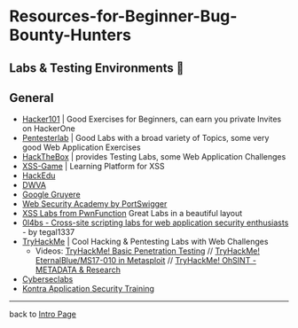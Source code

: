 # Resources-for-Beginner-Bug-Bounty-Hunters

## Labs & Testing Environments 🧪

## General
- [Hacker101](https://www.hacker101.com/) | Good Exercises for Beginners, can earn you private Invites on HackerOne
- [Pentesterlab](https://pentesterlab.com) | Good Labs with a broad variety of Topics, some very good Web Application Exercises
- [HackTheBox](https://www.hackthebox.eu/) | provides Testing Labs, some Web Application Challenges
- [XSS-Game](https://xss-game.appspot.com/) | Learning Platform for XSS
- [HackEdu](https://hackedu.io)
- [DWVA](http://www.dvwa.co.uk)
- [Google Gruyere](https://google-gruyere.appspot.com/)
- [Web Security Academy by PortSwigger](https://portswigger.net/web-security)
- [XSS Labs from PwnFunction](https://xss.pwnfunction.com/) Great Labs in a beautiful layout
- [0l4bs - Cross-site scripting labs for web application security enthusiasts](https://github.com/tegal1337/0l4bs) - by tegal1337
- [TryHackMe](https://tryhackme.com) | Cool Hacking & Pentesting Labs with Web Challenges
    - Videos: [TryHackMe! Basic Penetration Testing](https://www.youtube.com/watch?v=xl2Xx5YOKcI) // [TryHackMe! EternalBlue/MS17-010 in Metasploit](https://www.youtube.com/watch?v=s6rwS7UuMt8) // [TryHackMe! OhSINT - METADATA & Research](https://www.youtube.com/watch?v=oF0TQQmFu4w)
- [Cyberseclabs](https://www.cyberseclabs.co.uk/)
- [Kontra Application Security Training](https://application.security/free-application-security-training)

---
back to [Intro Page](/README.md)